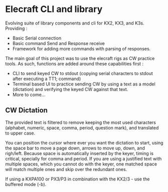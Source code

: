 # Elecraft CLI and library

Evolving suite of library components and cli for KX2, KX3, and K3s. Providing :
- Basic Serial connection  
- Basic command Send and Response receive
- Framework for adding more commands with parsing of responses.

The main goal of this project was to use the elecraft rigs as CW practice tools.
As such, functions are added around these capabilities first :
- CLI to send keyed CW to stdout (copying serial characters to stdout after executing a TT1; command)
- Terminal based UI to practice sending CW by using a text as a model (dictation) and verifying the keyed CW against that text.
- More to come...

## CW Dictation
The provided text is filtered to remove keeping the most used characters (alphabet, numeric, space, comma, period, question mark), and translated to upper case.

You can position the cursor where ever you want the dictation to start, using the space bar to move a page down, arrows to move up, down, and righ/left.
Because space is automatically inserted by the keyer, timing is critical, specially for comma and period.
If you are using a justified text with multiple spaces, which you cannot do with the keyer, one matched space will match multiple ones and skip over the redundant ones.

If using a KXPA100 or PX3/P3 in combination with the KX2/3 - use the buffered mode (-b).